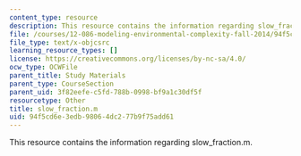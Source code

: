 ```yaml
---
content_type: resource
description: This resource contains the information regarding slow_fraction.m.
file: /courses/12-086-modeling-environmental-complexity-fall-2014/94f5cd6e3edb98064dc277b9f75add61_slow_fraction.m
file_type: text/x-objcsrc
learning_resource_types: []
license: https://creativecommons.org/licenses/by-nc-sa/4.0/
ocw_type: OCWFile
parent_title: Study Materials
parent_type: CourseSection
parent_uid: 3f82eefe-c5fd-788b-0998-bf9a1c30df5f
resourcetype: Other
title: slow_fraction.m
uid: 94f5cd6e-3edb-9806-4dc2-77b9f75add61
---
```

This resource contains the information regarding slow_fraction.m.